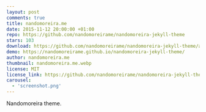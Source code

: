 ```yaml
---
layout: post
comments: true
title: nandomoreira.me
date: 2015-11-12 20:00:00 +01:00
repo: https://github.com/nandomoreirame/nandomoreira-jekyll-theme
stars: 103
download: https://github.com/nandomoreirame/nandomoreira-jekyll-theme/archive/master.zip
demo: https://nandomoreirame.github.io/nandomoreira-jekyll-theme/
author: nandomoreira.me
thumbnail: nandomoreira.me.webp
license: MIT
license_link: https://github.com/nandomoreirame/nandomoreira-jekyll-theme/blob/master/LICENSE
carousel:
  - 'screenshot.png'
---
```


Nandomoreira theme.
